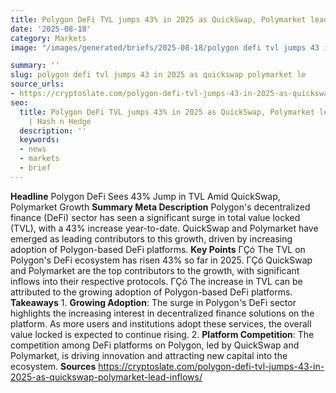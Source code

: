 ```yaml
---
title: Polygon DeFi TVL jumps 43% in 2025 as QuickSwap, Polymarket lead inflows
date: '2025-08-18'
category: Markets
image: "/images/generated/briefs/2025-08-18/polygon defi tvl jumps 43 in 2025 as quickswap polymarket le.jpg"

summary: ''
slug: polygon defi tvl jumps 43 in 2025 as quickswap polymarket le
source_urls:
- https://cryptoslate.com/polygon-defi-tvl-jumps-43-in-2025-as-quickswap-polymarket-lead-inflows/
seo:
  title: Polygon DeFi TVL jumps 43% in 2025 as QuickSwap, Polymarket lead inflows
    | Hash n Hedge
  description: ''
  keywords:
  - news
  - markets
  - brief
---
```


**Headline** Polygon DeFi Sees 43% Jump in TVL Amid QuickSwap, Polymarket Growth  **Summary Meta Description** Polygon's decentralized finance (DeFi) sector has seen a significant surge in total value locked (TVL), with a 43% increase year-to-date. QuickSwap and Polymarket have emerged as leading contributors to this growth, driven by increasing adoption of Polygon-based DeFi platforms.  **Key Points**  ΓÇó The TVL on Polygon's DeFi ecosystem has risen 43% so far in 2025. ΓÇó QuickSwap and Polymarket are the top contributors to the growth, with significant inflows into their respective protocols. ΓÇó The increase in TVL can be attributed to the growing adoption of Polygon-based DeFi platforms.  **Takeaways**  1. **Growing Adoption**: The surge in Polygon's DeFi sector highlights the increasing interest in decentralized finance solutions on the platform. As more users and institutions adopt these services, the overall value locked is expected to continue rising. 2. **Platform Competition**: The competition among DeFi platforms on Polygon, led by QuickSwap and Polymarket, is driving innovation and attracting new capital into the ecosystem.  **Sources** https://cryptoslate.com/polygon-defi-tvl-jumps-43-in-2025-as-quickswap-polymarket-lead-inflows/ 
